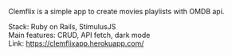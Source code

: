 Clemflix is a simple app to create movies playlists with OMDB api.

Stack: Ruby on Rails, StimulusJS<br>
Main features: CRUD, API fetch, dark mode<br>
Link: https://clemflixapp.herokuapp.com/
